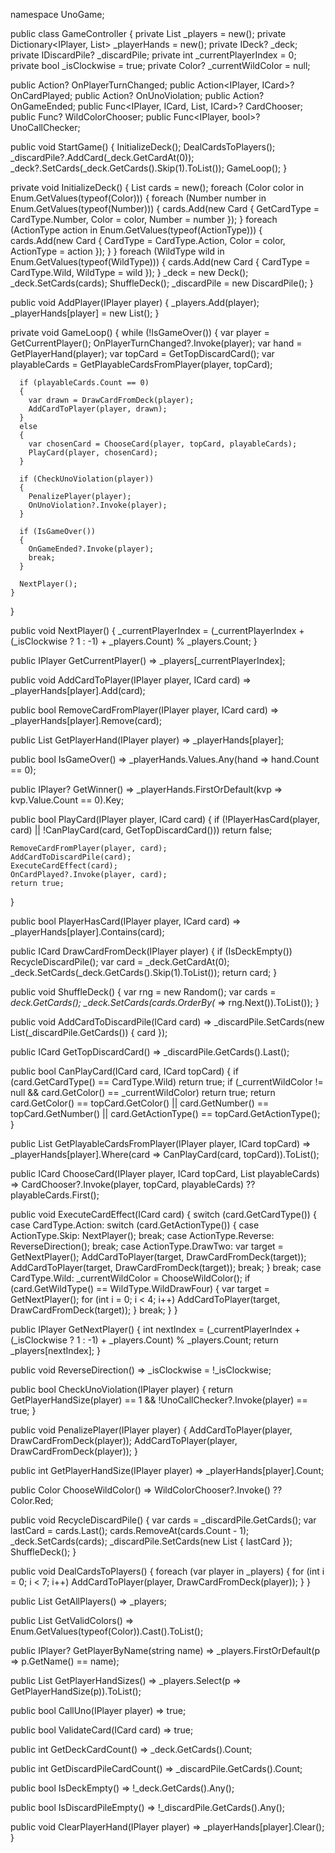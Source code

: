 namespace UnoGame;

public class GameController
{
private List<IPlayer> \_players = new();
private Dictionary<IPlayer, List<ICard>> \_playerHands = new();
private IDeck? \_deck;
private IDiscardPile? \_discardPile;
private int \_currentPlayerIndex = 0;
private bool \_isClockwise = true;
private Color? \_currentWildColor = null;

public Action<IPlayer>? OnPlayerTurnChanged;
public Action<IPlayer, ICard>? OnCardPlayed;
public Action<IPlayer>? OnUnoViolation;
public Action<IPlayer>? OnGameEnded;
public Func<IPlayer, ICard, List<ICard>, ICard>? CardChooser;
public Func<Color>? WildColorChooser;
public Func<IPlayer, bool>? UnoCallChecker;

public void StartGame()
{
InitializeDeck();
DealCardsToPlayers();
\_discardPile?.AddCard(\_deck.GetCardAt(0));
\_deck?.SetCards(\_deck.GetCards().Skip(1).ToList());
GameLoop();
}

private void InitializeDeck()
{
List<ICard> cards = new();
foreach (Color color in Enum.GetValues(typeof(Color)))
{
foreach (Number number in Enum.GetValues(typeof(Number)))
{
cards.Add(new Card { GetCardType = CardType.Number, Color = color, Number = number });
}
foreach (ActionType action in Enum.GetValues(typeof(ActionType)))
{
cards.Add(new Card { CardType = CardType.Action, Color = color, ActionType = action });
}
}
foreach (WildType wild in Enum.GetValues(typeof(WildType)))
{
cards.Add(new Card { CardType = CardType.Wild, WildType = wild });
}
\_deck = new Deck();
\_deck.SetCards(cards);
ShuffleDeck();
\_discardPile = new DiscardPile();
}

public void AddPlayer(IPlayer player)
{
\_players.Add(player);
\_playerHands[player] = new List<ICard>();
}

private void GameLoop()
{
while (!IsGameOver())
{
var player = GetCurrentPlayer();
OnPlayerTurnChanged?.Invoke(player);
var hand = GetPlayerHand(player);
var topCard = GetTopDiscardCard();
var playableCards = GetPlayableCardsFromPlayer(player, topCard);

      if (playableCards.Count == 0)
      {
        var drawn = DrawCardFromDeck(player);
        AddCardToPlayer(player, drawn);
      }
      else
      {
        var chosenCard = ChooseCard(player, topCard, playableCards);
        PlayCard(player, chosenCard);
      }

      if (CheckUnoViolation(player))
      {
        PenalizePlayer(player);
        OnUnoViolation?.Invoke(player);
      }

      if (IsGameOver())
      {
        OnGameEnded?.Invoke(player);
        break;
      }

      NextPlayer();
    }

}

public void NextPlayer()
{
\_currentPlayerIndex = (\_currentPlayerIndex + (\_isClockwise ? 1 : -1) + \_players.Count) % \_players.Count;
}

public IPlayer GetCurrentPlayer() => \_players[_currentPlayerIndex];

public void AddCardToPlayer(IPlayer player, ICard card) => \_playerHands[player].Add(card);

public bool RemoveCardFromPlayer(IPlayer player, ICard card) => \_playerHands[player].Remove(card);

public List<ICard> GetPlayerHand(IPlayer player) => \_playerHands[player];

public bool IsGameOver() => \_playerHands.Values.Any(hand => hand.Count == 0);

public IPlayer? GetWinner() => \_playerHands.FirstOrDefault(kvp => kvp.Value.Count == 0).Key;

public bool PlayCard(IPlayer player, ICard card)
{
if (!PlayerHasCard(player, card) || !CanPlayCard(card, GetTopDiscardCard()))
return false;

    RemoveCardFromPlayer(player, card);
    AddCardToDiscardPile(card);
    ExecuteCardEffect(card);
    OnCardPlayed?.Invoke(player, card);
    return true;

}

public bool PlayerHasCard(IPlayer player, ICard card) => \_playerHands[player].Contains(card);

public ICard DrawCardFromDeck(IPlayer player)
{
if (IsDeckEmpty()) RecycleDiscardPile();
var card = \_deck.GetCardAt(0);
\_deck.SetCards(\_deck.GetCards().Skip(1).ToList());
return card;
}

public void ShuffleDeck()
{
var rng = new Random();
var cards = _deck.GetCards();
\_deck.SetCards(cards.OrderBy(_ => rng.Next()).ToList());
}

public void AddCardToDiscardPile(ICard card) => \_discardPile.SetCards(new List<ICard>(\_discardPile.GetCards()) { card });

public ICard GetTopDiscardCard() => \_discardPile.GetCards().Last();

public bool CanPlayCard(ICard card, ICard topCard)
{
if (card.GetCardType() == CardType.Wild) return true;
if (\_currentWildColor != null && card.GetColor() == \_currentWildColor) return true;
return card.GetColor() == topCard.GetColor() ||
card.GetNumber() == topCard.GetNumber() ||
card.GetActionType() == topCard.GetActionType();
}

public List<ICard> GetPlayableCardsFromPlayer(IPlayer player, ICard topCard) =>
\_playerHands[player].Where(card => CanPlayCard(card, topCard)).ToList();

public ICard ChooseCard(IPlayer player, ICard topCard, List<ICard> playableCards) =>
CardChooser?.Invoke(player, topCard, playableCards) ?? playableCards.First();

public void ExecuteCardEffect(ICard card)
{
switch (card.GetCardType())
{
case CardType.Action:
switch (card.GetActionType())
{
case ActionType.Skip:
NextPlayer();
break;
case ActionType.Reverse:
ReverseDirection();
break;
case ActionType.DrawTwo:
var target = GetNextPlayer();
AddCardToPlayer(target, DrawCardFromDeck(target));
AddCardToPlayer(target, DrawCardFromDeck(target));
break;
}
break;
case CardType.Wild:
\_currentWildColor = ChooseWildColor();
if (card.GetWildType() == WildType.WildDrawFour)
{
var target = GetNextPlayer();
for (int i = 0; i < 4; i++) AddCardToPlayer(target, DrawCardFromDeck(target));
}
break;
}
}

public IPlayer GetNextPlayer()
{
int nextIndex = (\_currentPlayerIndex + (\_isClockwise ? 1 : -1) + \_players.Count) % \_players.Count;
return \_players[nextIndex];
}

public void ReverseDirection() => \_isClockwise = !\_isClockwise;

public bool CheckUnoViolation(IPlayer player)
{
return GetPlayerHandSize(player) == 1 && !UnoCallChecker?.Invoke(player) == true;
}

public void PenalizePlayer(IPlayer player)
{
AddCardToPlayer(player, DrawCardFromDeck(player));
AddCardToPlayer(player, DrawCardFromDeck(player));
}

public int GetPlayerHandSize(IPlayer player) => \_playerHands[player].Count;

public Color ChooseWildColor() => WildColorChooser?.Invoke() ?? Color.Red;

public void RecycleDiscardPile()
{
var cards = \_discardPile.GetCards();
var lastCard = cards.Last();
cards.RemoveAt(cards.Count - 1);
\_deck.SetCards(cards);
\_discardPile.SetCards(new List<ICard> { lastCard });
ShuffleDeck();
}

public void DealCardsToPlayers()
{
foreach (var player in \_players)
{
for (int i = 0; i < 7; i++)
AddCardToPlayer(player, DrawCardFromDeck(player));
}
}

public List<IPlayer> GetAllPlayers() => \_players;

public List<Color> GetValidColors() => Enum.GetValues(typeof(Color)).Cast<Color>().ToList();

public IPlayer? GetPlayerByName(string name) => \_players.FirstOrDefault(p => p.GetName() == name);

public List<int> GetPlayerHandSizes() => \_players.Select(p => GetPlayerHandSize(p)).ToList();

public bool CallUno(IPlayer player) => true;

public bool ValidateCard(ICard card) => true;

public int GetDeckCardCount() => \_deck.GetCards().Count;

public int GetDiscardPileCardCount() => \_discardPile.GetCards().Count;

public bool IsDeckEmpty() => !\_deck.GetCards().Any();

public bool IsDiscardPileEmpty() => !\_discardPile.GetCards().Any();

public void ClearPlayerHand(IPlayer player) => \_playerHands[player].Clear();
}
